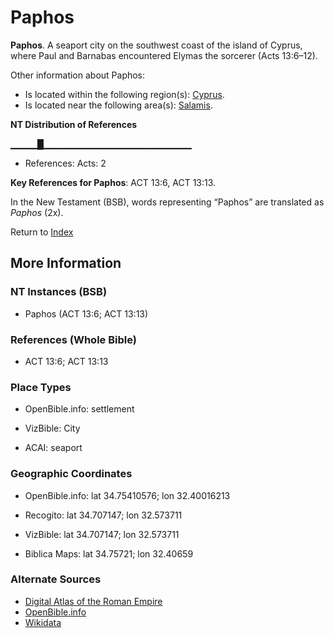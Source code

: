 # Paphos
**Paphos**. 
A seaport city on the southwest coast of the island of Cyprus, where Paul and Barnabas encountered Elymas the sorcerer (Acts 13:6–12). 




Other information about Paphos:


* Is located within the following region(s): 
[Cyprus](Cyprus.md). 
* Is located near the following area(s): 
[Salamis](Salamis.md). 


**NT Distribution of References**

▁▁▁▁█▁▁▁▁▁▁▁▁▁▁▁▁▁▁▁▁▁▁▁▁▁▁
* References: Acts: 2



**Key References for Paphos**: 
ACT 13:6, ACT 13:13. 




In the New Testament (BSB), words representing “Paphos” are translated as 
*Paphos* (2x). 


Return to [Index](00-Index.md)

## More Information

### NT Instances (BSB)

* Paphos (ACT 13:6; ACT 13:13)



### References (Whole Bible)

* ACT 13:6; ACT 13:13


### Place Types

* OpenBible.info: settlement

* VizBible: City

* ACAI: seaport



### Geographic Coordinates

* OpenBible.info: lat 34.75410576; lon 32.40016213

* Recogito: lat 34.707147; lon 32.573711

* VizBible: lat 34.707147; lon 32.573711

* Biblica Maps: lat 34.75721; lon 32.40659



### Alternate Sources

* [Digital Atlas of the Roman Empire](https://imperium.ahlfeldt.se/places/22716)
* [OpenBible.info](https://www.openbible.info/geo/ancient/a314765)
* [Wikidata](http://www.wikidata.org/entity/Q180918)



